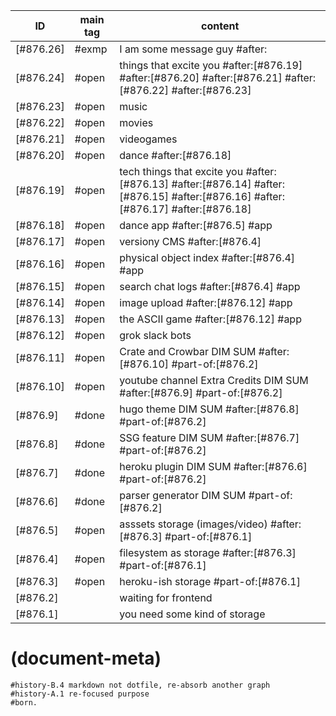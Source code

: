 |ID|main tag|content|
|---|---|---|
|[#876.26]| #exmp | I am some message guy #after: |
|[#876.24]| #open | things that excite you #after:[#876.19] #after:[#876.20] #after:[#876.21] #after:[#876.22] #after:[#876.23] |
|[#876.23]| #open | music |
|[#876.22]| #open | movies |
|[#876.21]| #open | videogames |
|[#876.20]| #open | dance #after:[#876.18] |
|[#876.19]| #open | tech things that excite you #after:[#876.13] #after:[#876.14] #after:[#876.15] #after:[#876.16] #after:[#876.17] #after:[#876.18] |
|[#876.18]| #open | dance app #after:[#876.5] #app
|[#876.17]| #open | versiony CMS #after:[#876.4] |
|[#876.16]| #open | physical object index #after:[#876.4] #app
|[#876.15]| #open | search chat logs #after:[#876.4] #app
|[#876.14]| #open | image upload #after:[#876.12] #app
|[#876.13]| #open | the ASCII game #after:[#876.12] #app
|[#876.12]| #open | grok slack bots |
|[#876.11]| #open | Crate and Crowbar DIM SUM #after:[#876.10]  #part-of:[#876.2] |
|[#876.10]| #open | youtube channel Extra Credits DIM SUM #after:[#876.9]  #part-of:[#876.2] |
|[#876.9]| #done | hugo theme DIM SUM #after:[#876.8]  #part-of:[#876.2] |
|[#876.8]| #done | SSG feature DIM SUM #after:[#876.7]  #part-of:[#876.2] |
|[#876.7]| #done | heroku plugin DIM SUM #after:[#876.6]  #part-of:[#876.2] |
|[#876.6]| #done | parser generator DIM SUM  #part-of:[#876.2] |
|[#876.5]| #open | asssets storage (images/video) #after:[#876.3] #part-of:[#876.1] |
|[#876.4]| #open | filesystem as storage #after:[#876.3] #part-of:[#876.1] |
|[#876.3]| #open | heroku-ish storage #part-of:[#876.1] |
|[#876.2]|       | waiting for frontend |
|[#876.1]|       | you need some kind of storage |




# (document-meta)
```
#history-B.4 markdown not dotfile, re-absorb another graph
#history-A.1 re-focused purpose
#born.
```
